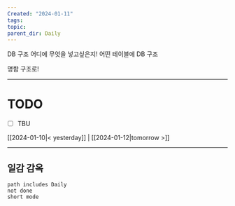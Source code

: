 ```yaml
---
Created: "2024-01-11"
tags: 
topic: 
parent_dir: Daily
---
```

DB 구조 어디에 무엇을 넣고싶은지! 어떤 테이블에 
DB 구조

명함 구조로! 

----
# TODO
- [ ] TBU 
  
[[2024-01-10|< yesterday]] | [[2024-01-12|tomorrow >]]  
  
---  
## 일감 감옥  
```tasks  
path includes Daily  
not done  
short mode  
```